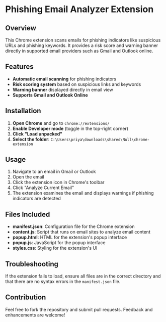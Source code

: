 # Phishing Email Analyzer Extension

## Overview
This Chrome extension scans emails for phishing indicators like suspicious URLs and phishing keywords. It provides a risk score and warning banner directly in supported email providers such as Gmail and Outlook online.

## Features
- **Automatic email scanning** for phishing indicators
- **Risk scoring system** based on suspicious links and keywords
- **Warning banner** displayed directly in email view
- **Supports Gmail and Outlook Online**

## Installation
1. **Open Chrome** and go to `chrome://extensions/`
2. **Enable Developer mode** (toggle in the top-right corner)
3. **Click "Load unpacked"**
4. **Select the folder**: `C:\Users\priya\downloads\shared\Null\chrome-extension`

## Usage
1. Navigate to an email in Gmail or Outlook
2. Open the email
3. Click the extension icon in Chrome's toolbar
4. Click "Analyze Current Email"
5. The extension examines the email and displays warnings if phishing indicators are detected

## Files Included
- **manifest.json**: Configuration file for the Chrome extension
- **content.js**: Script that runs on email sites to analyze email content
- **popup.html**: HTML for the extension's popup interface
- **popup.js**: JavaScript for the popup interface
- **styles.css**: Styling for the extension's UI

## Troubleshooting
If the extension fails to load, ensure all files are in the correct directory and that there are no syntax errors in the `manifest.json` file.

## Contribution
Feel free to fork the repository and submit pull requests. Feedback and enhancements are welcome!
